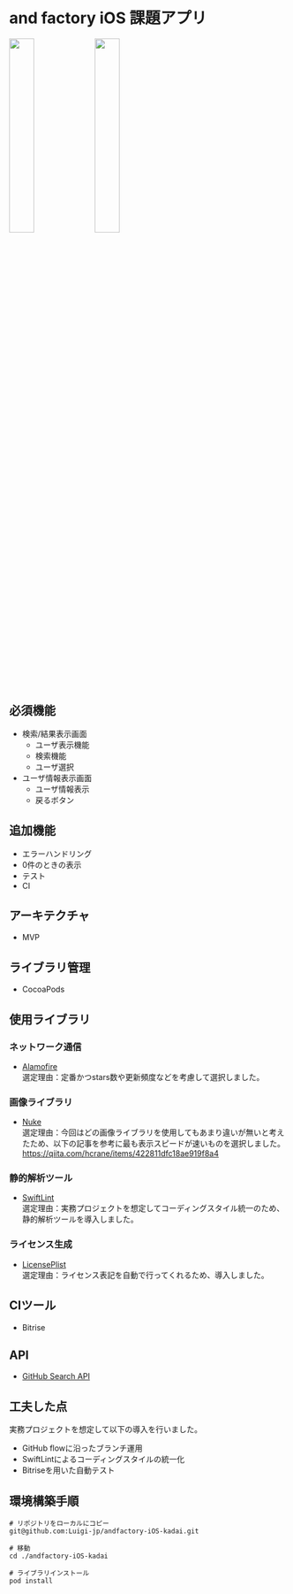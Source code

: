 # and factory iOS 課題アプリ

 <img src="https://user-images.githubusercontent.com/58368688/163523476-1b1a6c6c-a5b8-424c-beb4-857e7686c5dc.png" width="30%" />
 <img src="https://user-images.githubusercontent.com/58368688/163523526-2cd4105c-6dd0-4e36-a828-3ba67e57abe0.png" width="30%" />

## 必須機能
- 検索/結果表示画面
  - ユーザ表示機能
  - 検索機能
  - ユーザ選択
- ユーザ情報表示画面
  - ユーザ情報表示
  - 戻るボタン
  
## 追加機能
- エラーハンドリング
- 0件のときの表示
- テスト
- CI

## アーキテクチャ
- MVP

## ライブラリ管理
- CocoaPods

## 使用ライブラリ
### ネットワーク通信
- [Alamofire](https://github.com/Alamofire/Alamofire)<br>
選定理由：定番かつstars数や更新頻度などを考慮して選択しました。
 
### 画像ライブラリ
- [Nuke](https://github.com/kean/Nuke)<br>
選定理由：今回はどの画像ライブラリを使用してもあまり違いが無いと考えたため、以下の記事を参考に最も表示スピードが速いものを選択しました。
https://qiita.com/hcrane/items/422811dfc18ae919f8a4

### 静的解析ツール
- [SwiftLint](https://github.com/realm/SwiftLint)<br>
選定理由：実務プロジェクトを想定してコーディングスタイル統一のため、静的解析ツールを導入しました。

### ライセンス生成
- [LicensePlist](https://github.com/mono0926/LicensePlist)<br>
選定理由：ライセンス表記を自動で行ってくれるため、導入しました。

## CIツール
- Bitrise

## API
- [GitHub Search API](https://docs.github.com/ja/rest/reference/search#search-users)

## 工夫した点
実務プロジェクトを想定して以下の導入を行いました。
- GitHub flowに沿ったブランチ運用
- SwiftLintによるコーディングスタイルの統一化
- Bitriseを用いた自動テスト

## 環境構築手順
```
# リポジトリをローカルにコピー
git@github.com:Luigi-jp/andfactory-iOS-kadai.git 

# 移動
cd ./andfactory-iOS-kadai  

# ライブラリインストール
pod install
```
